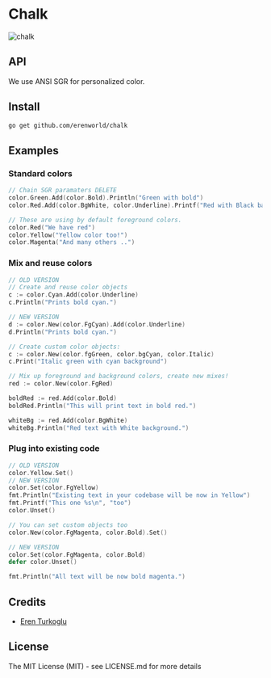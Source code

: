 # Chalk

![chalk](https://davidwalsh.name/demo/chalk-example.png)

## API

We use ANSI SGR for personalized color.

## Install

```bash
go get github.com/erenworld/chalk
```

## Examples

### Standard colors

```go
// Chain SGR paramaters DELETE
color.Green.Add(color.Bold).Println("Green with bold")
color.Red.Add(color.BgWhite, color.Underline).Printf("Red with Black background and underscore: %s\n", "format too!")

// These are using by default foreground colors.
color.Red("We have red")
color.Yellow("Yellow color too!")
color.Magenta("And many others ..")
```

### Mix and reuse colors

```go
// OLD VERSION
// Create and reuse color objects
c := color.Cyan.Add(color.Underline)
c.Println("Prints bold cyan.")

// NEW VERSION
d := color.New(color.FgCyan).Add(color.Underline)
d.Println("Prints bold cyan.")

// Create custom color objects:
c := color.New(color.fgGreen, color.bgCyan, color.Italic)
c.Print("Italic green with cyan background")

// Mix up foreground and background colors, create new mixes!
red := color.New(color.FgRed)

boldRed := red.Add(color.Bold)
boldRed.Println("This will print text in bold red.")

whiteBg := red.Add(color.BgWhite)
whiteBg.Println("Red text with White background.")

```

### Plug into existing code
```go
// OLD VERSION
color.Yellow.Set()
// NEW VERSION
color.Set(color.FgYellow)
fmt.Println("Existing text in your codebase will be now in Yellow")
fmt.Printf("This one %s\n", "too")
color.Unset()

// You can set custom objects too
color.New(color.FgMagenta, color.Bold).Set()

// NEW VERSION
color.Set(color.FgMagenta, color.Bold)
defer color.Unset()

fmt.Println("All text will be now bold magenta.")
```


## Credits

- [Eren Turkoglu](https://github.com/erenworld)

## License

The MIT License (MIT) - see LICENSE.md for more details
